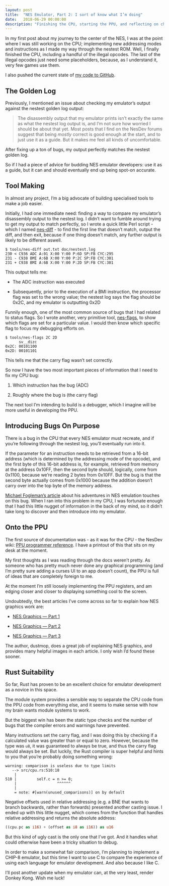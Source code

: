 ```yaml
---
layout: post
title:  "NES Emulator, Part 2: I sort of know what I’m doing"
date:   2018-06-29 00:00:00
description: "Finishing the CPU, starting the PPU, and reflecting on choosing Rust"
---
```

In my first post about my journey to the center of the NES, I was at the point where I was still working on the CPU; implementing new addressing modes and instructions as I made my way through the nestest ROM. Well, I finally finished the CPU, including a handful of the illegal opcodes. The last of the illegal opcodes just need some placeholders, because, as I understand it, very few games use them.

I also pushed the current state of [my code to GitHub](https://github.com/ltriant/nes).

## The Golden Log

Previously, I mentioned an issue about checking my emulator’s output against the nestest golden log output:

> The disassembly output that my emulator prints isn’t exactly the same as what the nestest log output is, and I’m not sure how worried I should be about that yet. Most posts that I find on the NesDev forums suggest that being *mostly* correct is good enough at the start, and to just use it as a guide. But it makes me feel all kinds of uncomfortable.

After fixing up a ton of bugs, my output perfectly matches the nestest golden log.

So if I had a piece of advice for budding NES emulator developers: use it as a guide, but it can and should eventually end up being spot-on accurate.

## Tool Making

In almost any project, I’m a big advocate of building specialised tools to make a job easier.

Initially, I had one immediate need: finding a way to compare my emulator’s disassembly output to the nestest log. I didn’t want to fumble around trying to get my output to match perfectly, so I wrote a quick little Perl script - which I named [nes-diff](https://github.com/ltriant/nes/blob/master/tools/nes-diff) - to find the first line that doesn’t match, output the diff, and then exit, because if one thing doesn’t match, any further output is likely to be different aswell.

    $ tools/nes-diff out.txt doc/nestest.log
    230 < C936 ADC A:01 X:00 Y:00 P:6D SP:FB CYC:295
    231 - C938 BMI A:6B X:00 Y:00 P:2C SP:FB CYC:301
    231 + C938 BMI A:6B X:00 Y:00 P:2D SP:FB CYC:301

This output tells me:

* The ADC instruction was executed

* Subsequently, prior to the execution of a BMI instruction, the processor flag was set to the wrong value; the nestest log says the flag should be 0x2C, and my emulator is outputting 0x2D

Funnily enough, one of the most common source of bugs that I had related to status flags. So I wrote another, very primitive tool, [nes-flags](https://github.com/ltriant/nes/blob/master/tools/nes-flags), to show which flags are set for a particular value. I would then know which specific flag to focus my debugging efforts on.

    $ tools/nes-flags 2C 2D
          sv__dizc
    0x2C: 00101100
    0x2D: 00101101

This tells me that the carry flag wasn’t set correctly.

So now I have the two most important pieces of information that I need to fix my CPU bug:

1. Which instruction has the bug (ADC)

1. Roughly where the bug is (the carry flag)

The next tool I’m intending to build is a debugger, which I imagine will be more useful in developing the PPU.

## Introducing Bugs On Purpose

There is a bug in the CPU that every NES emulator must recreate, and if you’re following through the nestest log, you’ll eventually run into it.

If the parameter for an instruction needs to be retrieved from a 16-bit address (which is determined by the addressing mode of the opcode), and the first byte of this 16-bit address is, for example, retrieved from memory at the address 0x10FF, then the second byte should, logically, come from 0x1100, because we’re reading 2 bytes from 0x10FF. But the bug is that the second byte actually comes from 0x1000 because the addition doesn’t carry over into the top byte of the memory address.

[Michael Fogleman’s article](https://medium.com/@fogleman/i-made-an-nes-emulator-here-s-what-i-learned-about-the-original-nintendo-2e078c9b28fe) about his adventures in NES emulation touches on this bug. When I ran into this problem in my CPU, I was fortunate enough that I had this little nugget of information in the back of my mind, so it didn’t take long to discover and then introduce into my emulator.

## Onto the PPU

The first source of documentation was - as it was for the CPU - the NesDev wiki: [PPU programmer reference](https://wiki.nesdev.com/w/index.php/PPU_programmer_reference). I have a printout of this that sits on my desk at the moment.

My first thoughts as I was reading through the docs weren’t pretty. As someone who has pretty much never done any graphical programming (and I’m pretty sure adding a curses UI to an app doesn’t count), the PPU is full of ideas that are completely foreign to me.

At the moment I’m still loosely implementing the PPU registers, and am edging closer and closer to displaying something cool to the screen.

Undoubtedly, the best articles I’ve come across so far to explain how NES graphics work are:

* [NES Graphics — Part 1](http://www.dustmop.io/blog/2015/04/28/nes-graphics-part-1/)

* [NES Graphics — Part 2](http://www.dustmop.io/blog/2015/06/08/nes-graphics-part-2/)

* [NES Graphics — Part 3](http://www.dustmop.io/blog/2015/12/18/nes-graphics-part-3/)

The author, dustmop, does a great job of explaining NES graphics, and provides many helpful images in each article. I only wish I’d found these sooner.

## Rust Suitability

So far, Rust has proven to be an excellent choice for emulator development as a novice in this space.

The module system provides a sensible way to separate the CPU code from the PPU code from everything else, and it seems to make sense with how my brain wants module systems to work.

But the biggest win has been the static type checks and the number of bugs that the compiler errors and warnings have prevented.

Many instructions set the carry flag, and I was doing this by checking if a calculated value was greater than or equal to zero. However, because the type was `u8`, it was guaranteed to always be true, and thus the carry flag would always be set. But luckily, the Rust compiler is super helpful and hints to you that you’re probably doing something wrong:

    warning: comparison is useless due to type limits
       --> src/cpu.rs:510:18
        |
    510 |         self.c = n >= 0;
        |                  ^^^^^^
        |
        = note: #[warn(unused_comparisons)] on by default

Negative offsets used in relative addressing (e.g. a BNE that wants to branch backwards, rather than forwards) presented another casting issue. I ended up with this little nugget, which comes from the function that handles relative addressing and returns the absolute address:

```rust
((cpu.pc as i16) + (offset as i8 as i16)) as u16
```

But this kind of ugly cast is the only one that I’ve got. And it handles what could otherwise have been a tricky situation to debug.

In order to make a somewhat fair comparison, I’m planning to implement a CHIP-8 emulator, but this time I want to use C to compare the experience of using each language for emulator development. And also because I like C.

I’ll post another update when my emulator can, at the very least, render Donkey Kong. Wish me luck!
